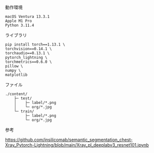 動作環境

```
macOS Ventura 13.3.1
Apple M1 Pro
Python 3.11.4
```

ライブラリ

```
pip install torch==1.13.1 \
torchvision==0.14.1 \
torchaudio==0.13.1 \
pytorch_lightning \
torchmetrics==0.6.0 \
pillow \
numpy \
matplotlib
```

ファイル

```
./content/
    ├─ test/
    │    ├─ label/*.png
    │    └─ org/*.jpg
    └─ train/
         ├─ label/*.png
         └─ org/*.jpg
```

参考

https://github.com/insilicomab/semantic_segmentation_chest-Xray_Pytorch-Lightning/blob/main/Xray_pl_deeplabv3_resnet101.ipynb